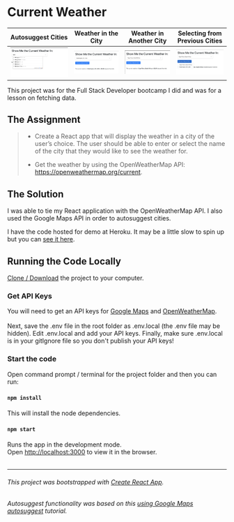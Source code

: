 # Current Weather
Autosuggest Cities | Weather in the City |  Weather in Another City | Selecting from Previous Cities
--- | --- | --- | --- 
![](CurrentWeather1.png) | ![](CurrentWeather2.png) | ![](CurrentWeather3.png) | ![](CurrentWeather4.png)


This project was for the Full Stack Developer bootcamp I did and was for a lesson on fetching data.

## The Assignment

> * Create a React app that will display the weather in a city of the user’s choice. The user should be able to enter or select the name of the city that they
would like to see the weather for.
>
> * Get the weather by using the OpenWeatherMap API: https://openweathermap.org/current.

## The Solution
I was able to tie my React application with the OpenWeatherMap API. I also used the Google Maps API in order to autosuggest cities.

I have the code hosted for demo at Heroku. It may be a little slow to spin up but you can [see it here](https://dh4u-bootcamp-current-weather.herokuapp.com/).

## Running the Code Locally

[Clone / Download](https://github.com/dh4u/bootcamp-react-resume.git) the project to your computer.

### Get API Keys

You will need to get an API keys for [Google Maps](https://developers.google.com/maps/documentation/javascript/get-api-key) and [OpenWeatherMap](https://home.openweathermap.org/users/sign_up).
<br><br>
Next, save the .env file in the root folder as .env.local (the .env file may be hidden). Edit .env.local and add your API keys. Finally, make sure .env.local is in your gitIgnore file so you don't publish your API keys! 

### Start the code
Open command prompt / terminal for the project folder and then you can run:

#### `npm install`

This will install the node dependencies.

#### `npm start`

Runs the app in the development mode.<br>
Open [http://localhost:3000](http://localhost:3000) to view it in the browser.
<br>
<br>

***
###### This project was bootstrapped with [Create React App](https://github.com/facebook/create-react-app).

###### Autosuggest functionality was based on this [using Google Maps autosuggest](https://medium.com/@hamza.qaisrani.hq/using-the-google-maps-places-autocomplete-javascript-api-in-a-react-project-5742bab4abc9) tutorial.

